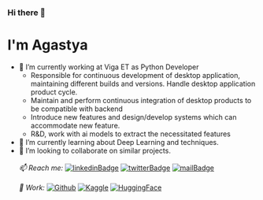### Hi there 👋
# I'm Agastya

- 🔭 I’m currently working at Viga ET as Python Developer
  - Responsible for continuous development of desktop application, maintaining different builds and versions. Handle desktop application product cycle.
  - Maintain and perform continuous integration of desktop products to be compatible with backend
  - Introduce new features and design/develop systems which can accommodate new feature.
  - R&D, work with ai models to extract the necessitated features
- 🌱 I’m currently learning about Deep Learning and techniques.
- 👯 I’m looking to collaborate on similar projects.
<br></br>
*📫 Reach me:*
[![linkedinBadge](https://img.shields.io/badge/4gastyaPatel-grey?logo=linkedin&labelColor=%230A66C2)](https://www.linkedin.com/in/4gastyapatel/)
[![twitterBadge](https://img.shields.io/badge/4gastyaPatel-grey?logo=x&logoColor=white&labelColor=%23000000)](https://twitter.com/4gastyaPatel)
[![mailBadge](https://img.shields.io/badge/contact2agastya%40gmail.com-grey?logo=gmail&logoColor=white&labelColor=%23EA4335)](mailto:contact2agastya@gmail.com)
<br></br>
*💼 Work:*
[![Github](https://img.shields.io/badge/AgastyaPatel-grey?style=Plastic&label=Github&labelColor=purple)](https://github.com/AgastyaPatel) 
[![Kaggle](https://img.shields.io/badge/AgastyaPatel-grey?style=Plastic&label=Kaggle&labelColor=blue)](https://github.com/AgastyaPatel) 
[![HuggingFace](https://img.shields.io/badge/AgastyaPatel-grey?style=Plastic&label=HuggingFace&labelColor=yellow)](https://github.com/AgastyaPatel) 

<br></br>
<!--
**AgastyaPatel/AgastyaPatel** is a ✨ _special_ ✨ repository because its `README.md` (this file) appears on your GitHub profile.

Here are some ideas to get you started:

- 🔭 I’m currently working on ...
- 🌱 I’m currently learning ...
- 👯 I’m looking to collaborate on ...
- 🤔 I’m looking for help with ...
- 💬 Ask me about ...
- 📫 How to reach me: ...
- 😄 Pronouns: ...
- ⚡ Fun fact: ...
-->
